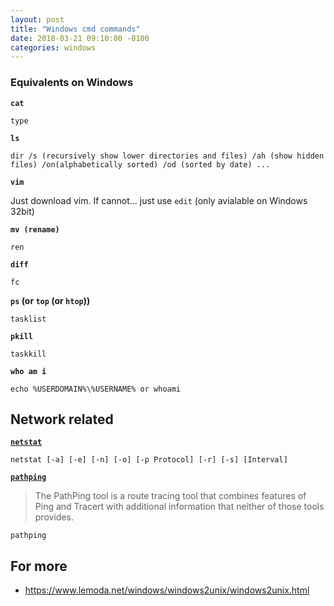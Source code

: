 ```yaml
---
layout: post
title: "Windows cmd commands"
date: 2018-03-21 09:10:00 -0100
categories: windows
---
```

### Equivalents on Windows
**`cat`**
```
type 
```

**`ls`**
```
dir /s (recursively show lower directories and files) /ah (show hidden files) /on(alphabetically sorted) /od (sorted by date) ...
```

**`vim`**

Just download vim. If cannot... just use `edit` (only avialable on Windows 32bit)

**`mv (rename)`**
```
ren
```

**`diff`**
```
fc 
```

**`ps` (or `top` (or `htop`))**
```
tasklist
```

**`pkill`**
```
taskkill
```

**`who am i`**
```
echo %USERDOMAIN%\%USERNAME% or whoami
```

## Network related
**[`netstat`](https://docs.microsoft.com/en-us/previous-versions/windows/it-pro/windows-xp/bb490947(v=technet.10))**
```           
netstat [-a] [-e] [-n] [-o] [-p Protocol] [-r] [-s] [Interval]
```

**[`pathping`](https://technet.microsoft.com/en-us/library/cc958876.aspx)**
> The PathPing tool is a route tracing tool that combines features of Ping and Tracert with additional information that neither of those tools provides. 
```
pathping
```

## For more
* https://www.lemoda.net/windows/windows2unix/windows2unix.html